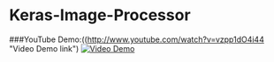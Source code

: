 # Keras-Image-Processor

###YouTube Demo:((http://www.youtube.com/watch?v=vzpp1dO4i44 "Video Demo link")
[![Video Demo](https://img.youtube.com/vi/vzpp1dO4i44/0.jpg)](http://www.youtube.com/watch?v=vzpp1dO4i44)

